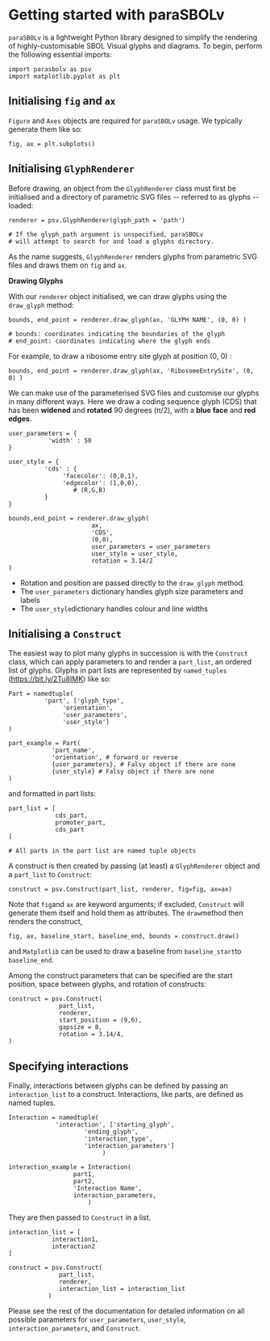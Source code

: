 # Getting started with paraSBOLv

`paraSBOLv` is a lightweight Python library designed to simplify the rendering of highly-customisable SBOL Visual glyphs and diagrams. To begin, perform the following essential imports:

	import parasbolv as psv
	import matplotlib.pyplot as plt
	
## Initialising `fig` and `ax`

`Figure` and `Axes` objects are required for `paraSBOLv` usage. We typically generate them like so:

    fig, ax = plt.subplots()

## Initialising `GlyphRenderer`

Before drawing, an object from the `GlyphRenderer` class must first be initialised and a directory of parametric SVG files -- referred to as glyphs -- loaded:

    renderer = psv.GlyphRenderer(glyph_path = 'path')
    
    # If the glyph_path argument is unspecified, paraSBOLv
    # will attempt to search for and load a glyphs directory.

As the name suggests, `GlyphRenderer` renders glyphs from parametric SVG files and draws them on `fig` and `ax`.

**Drawing Glyphs**

With our `renderer` object initialised, we can draw glyphs using the `draw_glyph` method:
	
	bounds, end_point = renderer.draw_glyph(ax, 'GLYPH NAME', (0, 0) )
	
	# bounds: coordinates indicating the boundaries of the glyph
	# end_point: coordinates indicating where the glyph ends

For example, to draw a ribosome entry site glyph at position (0, 0) :

	bounds, end_point = renderer.draw_glyph(ax, 'RibosomeEntrySite', (0, 0) )

We can make use of the parameterised SVG files and customise our glyphs in many different ways. Here we draw a coding sequence glyph (CDS) that has been **widened** and **rotated** 90 degrees (π/2), with a **blue face** and **red edges**.

	user_parameters = {
			   'width' : 50
	}
	
	user_style = {
		      'cds' : {
		  	       'facecolor': (0,0,1),
			       'edgecolor': (1,0,0),
					  # (R,G,B)
		      }
	}
	
	bounds,end_point = renderer.draw_glyph(
					       ax,
					       'CDS',
					       (0,0),
					       user_parameters = user_parameters
					       user_style = user_style,
					       rotation = 3.14/2
	)


 - Rotation and position are passed directly to the `draw_glyph` method.
 - The `user_parameters` dictionary handles glyph size parameters and labels
 - The `user_style`dictionary handles colour and line widths

## Initialising a `Construct`

The easiest way to plot many glyphs in succession is with the `Construct` class, which can apply parameters to and render  a `part_list`, an ordered list of glyphs. Glyphs in part lists are represented by `named_tuples` (https://bit.ly/2Tu8IMK) like so:

	Part = namedtuple(
			  'part', ['glyph_type',
				   'orientation',
				   'user_parameters', 
				   'user_style']
	)

	part_example = Part(
			    'part_name',
			    'orientation', # forward or reverse
			    {user_parameters}, # Falsy object if there are none
			    {user_style} # Falsy object if there are none
	)
	
and formatted in part lists:

	part_list = [
	             cds_part,
	             promoter_part,
	             cds_part
	]
	
	# All parts in the part list are named tuple objects

A construct is then created by passing (at least) a `GlyphRenderer` object and a `part_list` to `Construct`:

	construct = psv.Construct(part_list, renderer, fig=fig, ax=ax)

Note that `fig`and `ax` are keyword arguments; if excluded, `Construct` will generate them itself and hold them as attributes. The `draw`method then renders the construct,

	fig, ax, baseline_start, baseline_end, bounds = construct.draw()

and `Matplotlib` can be used to draw a baseline from `baseline_start`to `baseline_end`.

Among the construct parameters that can be specified are the start position, space between glyphs, and rotation of constructs:

	construct = psv.Construct(
				  part_list,
				  renderer,
				  start_position = (9,6),
				  gapsize = 8,
				  rotation = 3.14/4,
	)

## Specifying interactions

Finally, interactions between glyphs can be defined by passing an `interaction_list` to a construct. Interactions, like parts, are defined as named tuples.

	Interaction = namedtuple(
				 'interaction', ['starting_glyph',
						 'ending_glyph',
						 'interaction_type', 
						 'interaction_parameters']
							  )

	interaction_example = Interaction(
					  part1,
					  part2,
					  'Interaction Name',
					  interaction_parameters,
						  )

They are then passed to `Construct` in a list.

	interaction_list = [
			    interaction1,
			    interaction2
	] 

	construct = psv.Construct(
				  part_list,
				  renderer,
				  interaction_list = interaction_list
			   )

Please see the rest of the documentation for detailed information on all possible parameters for `user_parameters`, `user_style`, `interaction_parameters`, and `Construct`.

